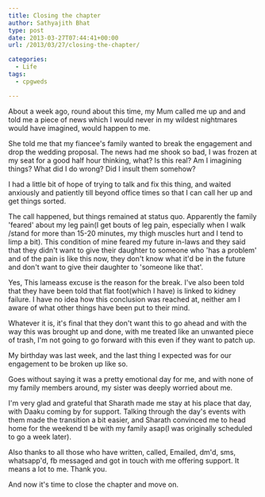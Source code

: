 ```yaml
---
title: Closing the chapter
author: Sathyajith Bhat
type: post
date: 2013-03-27T07:44:41+00:00
url: /2013/03/27/closing-the-chapter/

categories:
  - Life
tags:
  - cpgweds

---
```

About a week ago, round about this time, my Mum called me up and and told me a piece of news which I would never in my wildest nightmares would have imagined, would happen to me.



She told me that my fiancee's family wanted to break the engagement and drop the wedding proposal. The news had me shook so bad, I was frozen at my seat for a good half hour thinking, what? Is this real? Am I imagining things? What did I do wrong? Did I insult them somehow?

I had a little bit of hope of trying to talk and fix this thing, and waited anxiously and patiently till beyond office times so that I can call her up and get things sorted.

The call happened, but things remained at status quo. Apparently the family 'feared' about my leg pain(I get bouts of leg pain, especially when I walk /stand for more than 15-20 minutes, my thigh muscles hurt and I tend to limp a bit). This condition of mine feared my future in-laws and they said that they didn't want to give their daughter to someone who 'has a problem' and of the pain is like this now, they don't know what it'd be in the future and don't want to give their daughter to 'someone like that'.

Yes, This lameass excuse is the reason for the break. I've also been told that they have been told that flat foot(which I have) is linked to kidney failure. I have no idea how this conclusion was reached at, neither am I aware of what other things have been put to their mind.

Whatever it is, it's final that they don't want this to go ahead and with the way this was brought up and done, with me treated like an unwanted piece of trash, I'm not going to go forward with this even if they want to patch up.

My birthday was last week, and the last thing I expected was for our engagement to be broken up like so.

Goes without saying it was a pretty emotional day for me, and with none of my family members around, my sister was deeply worried about me.

I'm very glad and grateful that Sharath made me stay at his place that day, with Daaku coming by for support. Talking through the day's events with them made the transition a bit easier, and Sharath convinced me to head home for the weekend tl be with my family asap(I was originally scheduled to go a week later).

Also thanks to all those who have written, called, Emailed, dm'd, sms, whatsapp'd, fb messaged and got in touch with me offering support. It means a lot to me. Thank you.

And now it's time to close the chapter and move on.
